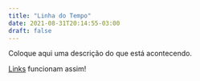 ```yaml
---
title: "Linha do Tempo"
date: 2021-08-31T20:14:55-03:00
draft: false
---
```


Coloque aqui uma descrição do que está acontecendo.

[Links](https://engajaflix.club) funcionam assim!